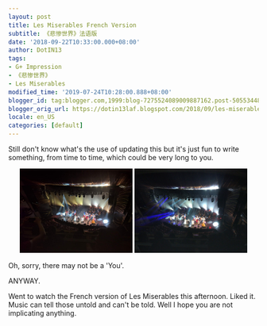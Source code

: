 ```yaml
---
layout: post
title: Les Miserables French Version
subtitle: 《悲惨世界》法语版
date: '2018-09-22T10:33:00.000+08:00'
author: DotIN13
tags:
- G+ Impression
- 《悲惨世界》
- Les Miserables
modified_time: '2019-07-24T10:28:00.888+08:00'
blogger_id: tag:blogger.com,1999:blog-7275524089009887162.post-5055344878236091097
blogger_orig_url: https://dotin13laf.blogspot.com/2018/09/les-miserables-french-version.html
locale: en_US
categories: [default]
---
```


<p>Still don't know what's the use of updating this but it's just fun to write something, from time to time, which could be very long to you.</p>
<div style="text-align: center;"><a href="/img/in-post/post-les-miserable/les-miserable-orig.jpg" data-fancybox="gallery" data-caption="End of the Show Les Miserable"><img src="/img/in-post/post-les-miserable/les-miserable.jpg" style="display:inline; width:45%"></a>
<a href="/img/in-post/post-les-miserable/les-miserable-1-orig.jpg" data-fancybox="gallery" data-caption="End of the Show Les Miserable"><img src="/img/in-post/post-les-miserable/les-miserable-1.jpg" style="display:inline; width:45%;"></a><br></div>
<p>Oh, sorry, there may not be a 'You'.</p>
<p>ANYWAY.</p>
<p>Went to watch the French version of Les Miserables this afternoon. Liked it.<br />
Music can tell those untold and can't be told. Well I hope you are not implicating anything.</p>
